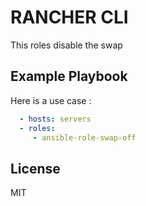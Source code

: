 RANCHER CLI
===========

This roles disable the swap

Example Playbook
----------------

Here is a use case :

```yaml
  - hosts: servers
  - roles:
     - ansible-role-swap-off
```

License
-------

MIT
